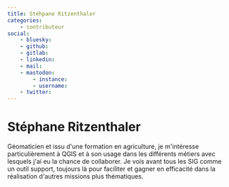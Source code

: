 ```yaml
---
title: Stéhpane Ritzenthaler
categories:
    - contributeur
social:
    - bluesky:
    - github:
    - gitlab:
    - linkedin:
    - mail:
    - mastodon:
        - instance:
        - username:
    - twitter:
---
```


# Stéphane Ritzenthaler

<!-- --8<-- [start:author-sign-block] -->

Géomaticien et issu d'une formation en agriculture, je m'intéresse particulièrement à QGIS et à son usage dans les différents métiers avec lesquels j'ai eu la chance de collaborer.
Je vois avant tous les SIG comme un outil support, toujours là pour faciliter et gagner en efficacité dans la réalisation d'autres missions plus thématiques.

<!-- --8<-- [end:author-sign-block] -->
